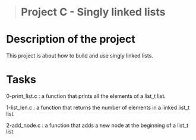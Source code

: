 > # Project C - Singly linked lists


# Description of the project

This project is about how to build and use singly linked lists.


# Tasks

0-print_list.c : a function that prints all the elements of a list_t list.

1-list_len.c : a function that returns the number of elements in a linked
list_t list.

2-add_node.c : a function that adds a new node at the beginning of a list_t list.
